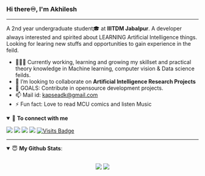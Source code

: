 ### Hi there♾️, I'm Akhilesh

<hr>

A 2nd year undergraduate student🎓 at **IIITDM Jabalpur**. A developer always interested and spirited about LEARNING Artificial Intelligence things. Looking for learing new stuffs and opportunities to gain experience in the feild. 

<!--
**Adk2001tech/Adk2001tech** is a ✨ _special_ ✨ repository because its `README.md` (this file) appears on your GitHub profile.
-->


- 👨🏽‍💻 Currently working, learning and growing my skillset and practical theory knowledge in Machine learning, computer vision & Data science feilds.  
- 👯 I’m looking to collaborate on **Artificial Intelligence Research Projects**
- 🥅 GOALS: Contribute in opensource development projects.
- 📫 Mail id: kapseadk@gmail.com       
- ⚡ Fun fact: Love to read MCU comics and listen Music

<details open>
<summary>🤝 <b>To connect with me</b></summary>
 <p align = "center">

[<img src="https://img.shields.io/badge/kaggle-%231DA1F2.svg?&style=for-the-badge&logo=kaggle&logoColor=white" />](https://www.kaggle.com/akhileshdkapse) 
[<img src="https://img.shields.io/badge/medium-%2312100E.svg?&style=for-the-badge&logo=medium&logoColor=white" />](https://medium.com/@akhileshkapse)
[<img src="https://img.shields.io/badge/linkedin-%230077B5.svg?&style=for-the-badge&logo=linkedin&logoColor=white" />](https://www.linkedin.com/in/akhilesh-kapse-a8a606195/)
[<img src = "https://img.shields.io/badge/instagram-%23E4405F.svg?&style=for-the-badge&logo=instagram&logoColor=white">](https://www.instagram.com/akhilesh.kapse/) 
[![Visits Badge](https://badges.pufler.dev/visits/Adk2001tech/Adk2001tech?style=for-the-badge)](https://github.com/Adk2001tech/Adk2001tech)

</p>
</details>
<hr>

<details open>
 <summary> 😇 <b>My Github Stats</b>: </summary>
<br>
 
<p align = "center">
  <img src = "https://github-readme-stats.vercel.app/api?username=Adk2001tech&show_icons=true&theme=merko&line_height=27">
  <img src = "https://github-readme-stats.vercel.app/api/top-langs/?username=Adk2001tech&hide=css,java">
</p>
</details>

